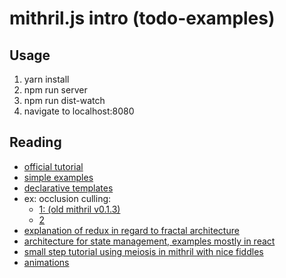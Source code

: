 # mithril.js intro (todo-examples)

## Usage

1. yarn install
2. npm run server
3. npm run dist-watch
4. navigate to localhost:8080

## Reading
-   [official tutorial](https://mithril.js.org/simple-application.html)
-   [simple examples](https://mithril-examples.firebaseapp.com/)
-   [declarative templates](https://lhorie.github.io/mithril-blog/getting-over-a-fear-of-turing-complete-templates.html)
-   ex: occlusion culling:
    -   [1: (old mithril v0.1.3)](http://jsfiddle.net/7JNUy/1/)
    -   [2](https://lhorie.github.io/mithril-blog/an-exercise-in-awesomeness.html)
-   [explanation of redux in regard to fractal architecture](http://antontelesh.github.io/architecture/2016/03/16/fractal-architecture.html)
-   [architecture for state management, examples mostly in react](https://github.com/foxdonut/meiosis/wiki)
-   [small step tutorial using meiosis in mithril with nice fiddles](https://github.com/pakx/the-mithril-diaries/wiki/Finding-Mithril)
-   [animations](https://gist.github.com/pakx/e6ee91e1789edaa5250231a8e6953934)
